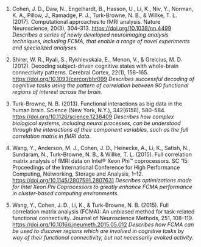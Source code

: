 1. Cohen, J. D., Daw, N., Engelhardt, B., Hasson, U., Li, K., Niv, Y., Norman, K. A., Pillow, J., Ramadge, P. J., Turk-Browne, N. B., & Willke, T. L. (2017). Computational approaches to fMRI analysis. Nature Neuroscience, 20(3), 304–313. https://doi.org/10.1038/nn.4499 *Describes a series of newly developed neuroimaging analysis techniques, including FCMA, that enable a range of novel experiments and specialized analyses.*

2. Shirer, W. R., Ryali, S., Rykhlevskaia, E., Menon, V., & Greicius, M. D. (2012). Decoding subject-driven cognitive states with whole-brain connectivity patterns. Cerebral Cortex, 22(1), 158–165. https://doi.org/10.1093/cercor/bhr099 *Describes successful decoding of cognitive tasks using the pattern of correlation between 90 functional regions of interest across the brain.*

3. Turk-Browne, N. B. (2013). Functional interactions as big data in the human brain. Science (New York, N.Y.), 342(6158), 580–584. https://doi.org/10.1126/science.1238409 *Describes how complex biological systems, including neural processes, can be understood through the interactions of their component variables, such as the full correlation matrix in fMRI data.*

4. Wang, Y., Anderson, M. J., Cohen, J. D., Heinecke, A., Li, K., Satish, N., Sundaram, N., Turk-Browne, N. B., & Willke, T. L. (2015). Full correlation matrix analysis of fMRI data on Intel® Xeon Phi™ coprocessors. SC ’15: Proceedings of the International Conference for High Performance Computing, Networking, Storage and Analysis, 1–12. https://doi.org/10.1145/2807591.2807631 *Describes optimizations made for Intel Xeon Phi Coprocessors to greatly enhance FCMA performance in cluster-based computing environments.*

5. Wang, Y., Cohen, J. D., Li, K., & Turk-Browne, N. B. (2015). Full correlation matrix analysis (FCMA): An unbiased method for task-related functional connectivity. Journal of Neuroscience Methods, 251, 108–119. https://doi.org/10.1016/j.jneumeth.2015.05.012 *Describes how FCMA can be used to discover regions which are involved in cognitive tasks by way of their functional connectivity, but not necessarily evoked activity.*
